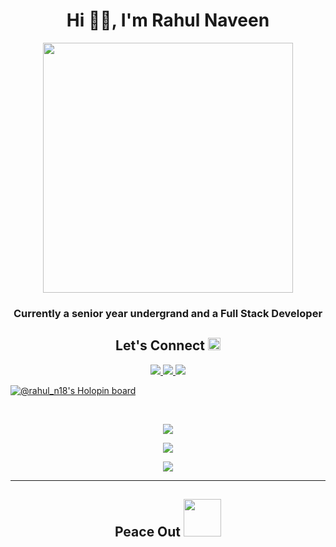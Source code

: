 <h1 align="center">Hi 👋🏽, I'm Rahul Naveen</h1>

<p align="center">
 
<img src="https://media3.giphy.com/media/qgQUggAC3Pfv687qPC/giphy.gif?cid=ecf05e47srfzcp26tzlqmrid21gou66j7n0xuwpb8s6o4hg9&rid=giphy.gif&ct=g" width="400" />
</p align="center">

<h3 align="center">Currently a senior year undergrand and a Full Stack Developer</h3>
<h2 align="center">Let's Connect  <img src="https://www.gopinathcookingoil.com/image/telephone.gif" width="20"></h2>

<p align="center">

<a href="mailto: rahuldeepak2002@gmail.com">
 <img src="https://img.shields.io/badge/-rahuldeepak-c14438?style=flat-square&logo=Gmail&logoColor=white&link=mailto:rahuldeepak2002@gmail.com"/>
</a>
<a href="https://www.linkedin.com/in/rahul-naveen/">
 <img src="https://img.shields.io/badge/-rahul_naveen-blue?style=flat-square&logo=Linkedin&logoColor=white&link=https://www.linkedin.com/in/rahul-naveen/"/>
</a>
 <a href="https://www.behance.net/rahul_n">
 <img src="https://img.shields.io/badge/-rahul_n-purple?style=flat-square&logo=Behance&logoColor=white&link=https://www.behance.net/rahul_n"/>
</a>
</p>


[![@rahul_n18's Holopin board](https://holopin.io/api/user/board?user=rahul_n18)](https://holopin.io/@rahul_n18)
 
<br>

<p align = "center">
  <img  src = "https://github-readme-stats.vercel.app/api?username=rahul-n18&show_icons=true&theme=algolia&line_height=27">
 
</p>

<p align = "center">
 <img  src="https://github-readme-streak-stats.herokuapp.com?user=rahul-n18&theme=github-dark-blue" />
</p> 

<p align = "center">
 <img src="https://activity-graph.herokuapp.com/graph?username=rahul-n18&theme=redical">
</p> 
<hr>
<h2 align="center">Peace Out <img src="https://i.pinimg.com/originals/b9/1c/d3/b91cd3fcbcc3a7ac122bc48bd2344781.gif" width="60"></h2>
